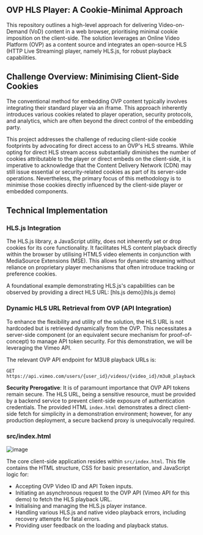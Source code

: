 ## OVP HLS Player: A Cookie-Minimal Approach

This repository outlines a high-level approach for delivering Video-on-Demand (VoD) content in a web browser, prioritising minimal cookie imposition on the client-side. The solution leverages an Online Video Platform (OVP) as a content source and integrates an open-source HLS (HTTP Live Streaming) player, namely HLS.js, for robust playback capabilities.

## Challenge Overview: Minimising Client-Side Cookies

The conventional method for embedding OVP content typically involves integrating their standard player via an iframe. This approach inherently introduces various cookies related to player operation, security protocols, and analytics, which are often beyond the direct control of the embedding party.

This project addresses the challenge of reducing client-side cookie footprints by advocating for direct access to an OVP's HLS streams. While opting for direct HLS stream access substantially diminishes the number of cookies attributable to the player or direct embeds on the client-side, it is imperative to acknowledge that the Content Delivery Network (CDN) may still issue essential or security-related cookies as part of its server-side operations. Nevertheless, the primary focus of this methodology is to minimise those cookies directly influenced by the client-side player or embedded components.

## Technical Implementation

### HLS.js Integration

The HLS.js library, a JavaScript utility, does not inherently set or drop cookies for its core functionality. It facilitates HLS content playback directly within the browser by utilising HTML5 video elements in conjunction with MediaSource Extensions (MSE). This allows for dynamic streaming without reliance on proprietary player mechanisms that often introduce tracking or preference cookies.

A foundational example demonstrating HLS.js's capabilities can be observed by providing a direct HLS URL: [hls.js demo](hls.js demo)

### Dynamic HLS URL Retrieval from OVP (API Integration)

To enhance the flexibility and utility of the solution, the HLS URL is not hardcoded but is retrieved dynamically from the OVP. This necessitates a server-side component (or an equivalent secure mechanism for proof-of-concept) to manage API token security. For this demonstration, we will be leveraging the Vimeo API.

The relevant OVP API endpoint for M3U8 playback URLs is:

`GET https://api.vimeo.com/users/{user_id}/videos/{video_id}/m3u8_playback`

**Security Prerogative**: It is of paramount importance that OVP API tokens remain secure. The HLS URL, being a sensitive resource, must be provided by a backend service to prevent client-side exposure of authentication credentials. The provided HTML `index.html` demonstrates a direct client-side fetch for simplicity in a demonstration environment; however, for any production deployment, a secure backend proxy is unequivocally required.

### src/index.html

![image](https://github.com/user-attachments/assets/091d4717-afe3-41a7-9e50-d89a78ecdb93)


The core client-side application resides within `src/index.html`. This file contains the HTML structure, CSS for basic presentation, and JavaScript logic for:

* Accepting OVP Video ID and API Token inputs.
* Initiating an asynchronous request to the OVP API (Vimeo API for this demo) to fetch the HLS playback URL.
* Initialising and managing the HLS.js player instance.
* Handling various HLS.js and native video playback errors, including recovery attempts for fatal errors.
* Providing user feedback on the loading and playback status.
